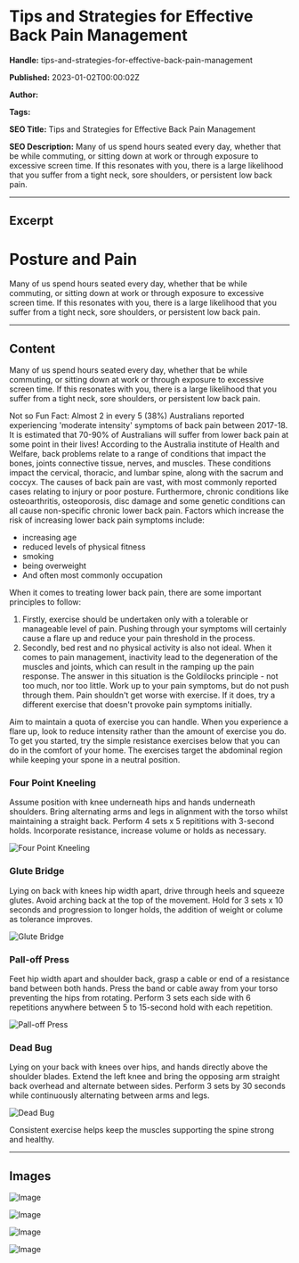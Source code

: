 # Tips and Strategies for Effective Back Pain Management

**Handle:** tips-and-strategies-for-effective-back-pain-management

**Published:** 2023-01-02T00:00:02Z

**Author:**  

**Tags:** 

**SEO Title:** Tips and Strategies for Effective Back Pain Management

**SEO Description:** Many of us spend hours seated every day, whether that be while commuting, or sitting down at work or through exposure to excessive screen time. If this resonates with you, there is a large likelihood that you suffer from a tight neck, sore shoulders, or persistent low back pain.

---

## Excerpt

# Posture and Pain

Many of us spend hours seated every day, whether that be while commuting, or sitting down at work or through exposure to excessive screen time. If this resonates with you, there is a large likelihood that you suffer from a tight neck, sore shoulders, or persistent low back pain.

---

## Content

Many of us spend hours seated every day, whether that be while commuting, or sitting down at work or through exposure to excessive screen time. If this resonates with you, there is a large likelihood that you suffer from a tight neck, sore shoulders, or persistent low back pain.

Not so Fun Fact:
Almost 2 in every 5 (38%) Australians reported experiencing 'moderate intensity' symptoms of back pain between 2017-18. It is estimated that 70-90% of Australians will suffer from lower back pain at some point in their lives!
According to the Australia institute of Health and Welfare, back problems relate to a range of conditions that impact the bones, joints connective tissue, nerves, and muscles. These conditions impact the cervical, thoracic, and lumbar spine, along with the sacrum and coccyx. The causes of back pain are vast, with most commonly reported cases relating to injury or poor posture. Furthermore, chronic conditions like osteoarthritis, osteoporosis, disc damage and some genetic conditions can all cause non-specific chronic lower back pain. Factors which increase the risk of increasing lower back pain symptoms include:
- increasing age
- reduced levels of physical fitness
- smoking
- being overweight
- And often most commonly occupation

When it comes to treating lower back pain, there are some important principles to follow:
1. Firstly, exercise should be undertaken only with a tolerable or manageable level of pain. Pushing through your symptoms will certainly cause a flare up and reduce your pain threshold in the process.
2. Secondly, bed rest and no physical activity is also not ideal. When it comes to pain management, inactivity lead to the degeneration of the muscles and joints, which can result in the ramping up the pain response. The answer in this situation is the Goldilocks principle - not too much, nor too little. Work up to your pain symptoms, but do not push through them. Pain shouldn't get worse with exercise. If it does, try a different exercise that doesn't provoke pain symptoms initially.

Aim to maintain a quota of exercise you can handle. When you experience a flare up, look to reduce intensity rather than the amount of exercise you do. To get you started, try the simple resistance exercises below that you can do in the comfort of your home. The exercises target the abdominal region while keeping your spone in a neutral position.

### Four Point Kneeling
Assume position with knee underneath hips and hands underneath shoulders. Bring alternating arms and legs in alignment with the torso whilst maintaining a straight back.
Perform 4 sets x 5 repititions with 3-second holds. Incorporate resistance, increase volume or holds as necessary.

![Four Point Kneeling](https://i.shgcdn.com/205ba9d3-5051-4571-b806-4f561357585f/-/format/auto/-/preview/3000x3000/-/quality/lighter/)

### Glute Bridge
Lying on back with knees hip width apart, drive through heels and squeeze glutes. Avoid arching back at the top of the movement.
Hold for 3 sets x 10 seconds and progression to longer holds, the addition of weight or colume as tolerance improves.

![Glute Bridge](https://i.shgcdn.com/df468704-c523-4e60-b34c-e8e7d33f5c78/-/format/auto/-/preview/3000x3000/-/quality/lighter/)

### Pall-off Press
Feet hip width apart and shoulder back, grasp a cable or end of a resistance band between both hands. Press the band or cable away from your torso preventing the hips from rotating.
Perform 3 sets each side with 6 repetitions anywhere between 5 to 15-second hold with each repetition.

![Pall-off Press](https://i.shgcdn.com/f04b44d2-d2de-492b-9c1a-6ab765afb6e0/-/format/auto/-/preview/3000x3000/-/quality/lighter/)

### Dead Bug
Lying on your back with knees over hips, and hands directly above the shoulder blades. Extend the left knee and bring the opposing arm straight back overhead and alternate between sides.
Perform 3 sets by 30 seconds while continuously alternating between arms and legs.

![Dead Bug](https://i.shgcdn.com/09751fc4-43ee-482c-844d-3b6bcadbb09f/-/format/auto/-/preview/3000x3000/-/quality/lighter/)

Consistent exercise helps keep the muscles supporting the spine strong and healthy.

---

## Images

![Image](undefined)

![Image](undefined)

![Image](undefined)

![Image](undefined)

